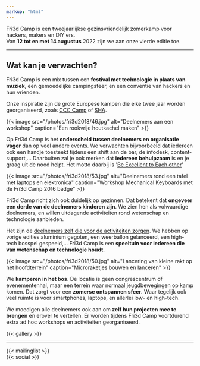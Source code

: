 ```yaml
---
markup: "html"
---
```

<div class="block--callout">
<div class="decoblock decoblock--hammer decoblock--l"></div>
<p>Fri3d Camp is een tweejaarlijkse gezinsvriendelijk zomerkamp voor hackers, makers en DIY'ers.<br/>Van <strong>12 tot en met 14 augustus</strong> 2022 zijn we aan onze vierde editie toe.</p>
<div class="decoblock decoblock--wave decoblock--br"></div>
</div>

<hr class="gridrule" />

<div class="block--centered">

<h2>Wat kan je verwachten?</h2>
<p>Fri3d Camp is een mix tussen een <strong>festival met technologie in plaats van muziek</strong>, een gemoedelijke campingsfeer, en een conventie van hackers en hun vrienden.</p>
<p>Onze inspiratie zijn de grote Europese kampen die elke twee jaar worden georganiseerd, zoals <a href="https://events.ccc.de/camp/">CCC Camp</a> of <a href="https://sha2017.org/">SHA</a>.</p>
{{< image src="/photos/fri3d2018/46.jpg" alt="Deelnemers aan een workshop" caption="Een rookvrije houtkachel maken" >}}
<p>Op Fri3d Camp is het <strong>onderscheid tussen deelnemers en organisatie vager</strong> dan op veel andere events. We verwachten bijvoorbeeld dat iedereen ook een handje toesteekt tijdens een shift aan de bar, de infodesk, content-support,... Daarbuiten zal je ook merken dat <strong>iedereen behulpzaam</strong> is en je graag uit de nood helpt. Het motto daarbij is '<a href="/deelnemen/excellent">Be Excellent to Each other</a>'</p>
{{< image src="/photos/fri3d2018/53.jpg" alt="Deelnemers rond een tafel met laptops en elektronica" caption="Workshop Mechanical Keyboards met de Fri3d Camp 2016 badge" >}}
<p>Fri3d Camp richt zich ook duidelijk op gezinnen. Dat betekent dat <strong>ongeveer een derde van de deelnemers kinderen zijn</strong>. We zien hen als volwaardige deelnemers, en willen uitdagende activiteiten rond wetenschap en technologie aanbieden.</p>
<p>Het zijn de <a href="/deelnemen">deelnemers zelf die voor de activiteiten zorgen</a>. We hebben op vorige edities aluminium gegoten, een weerballon gelanceerd, een high-tech bosspel gespeeld,... Fri3d Camp is een <strong>speeltuin voor iedereen die van wetenschap en technologie houdt</strong>.</p>
{{< image src="/photos/fri3d2018/50.jpg" alt="Lancering van kleine rakt op het hoofdterrein" caption="Microraketjes bouwen en lanceren" >}}
<p>We <strong>kamperen in het bos</strong>. De locatie is geen congrescentrum of evenementenhal, maar een terrein waar normaal jeugdbewegingen op kamp komen. Dat zorgt voor een <strong>zomerse ontspannen sfeer</strong>. Waar tegelijk ook veel ruimte is voor smartphones, laptops, en allerlei low- en high-tech.</p>
<p>We moedigen alle deelnemers ook aan om <strong>zelf hun projecten mee te brengen</strong> en erover te vertellen. Er worden tijdens Fri3d Camp voortdurend extra ad hoc workshops en activiteiten georganiseerd.</p>
</div>

<div class="block--centered">
{{< gallery >}}
</div>

<hr class="gridrule" />

<div class="block--centered">
{{< mailinglist >}}
</div>
<div class="block--centered">
{{< social >}}
</div>